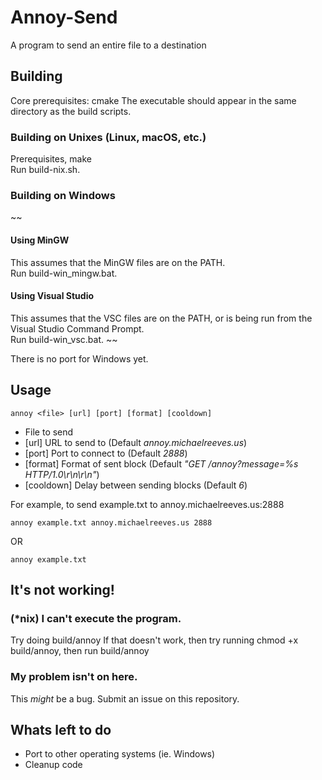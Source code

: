 # Annoy-Send
A program to send an entire file to a destination

## Building
Core prerequisites: cmake
The executable should appear in the same directory as the build scripts.

### Building on Unixes (Linux, macOS, etc.)
Prerequisites, make <br />
Run build-nix.sh.

### Building on Windows
~~
#### Using MinGW
This assumes that the MinGW files are on the PATH. <br />
Run build-win_mingw.bat.

#### Using Visual Studio
This assumes that the VSC files are on the PATH, or is being run from the Visual Studio Command Prompt. <br />
Run build-win_vsc.bat.
~~

There is no port for Windows yet.

## Usage
```
annoy <file> [url] [port] [format] [cooldown]
```
+ <file> File to send
+ [url] URL to send to (Default <i>annoy.michaelreeves.us</i>)
+ [port] Port to connect to (Default <i>2888</i>)
+ [format] Format of sent block (Default <i>"GET /annoy?message=%s HTTP/1.0\r\n\r\n"</i>)
+ [cooldown] Delay between sending blocks (Default <i>6</i>)

For example, to send example.txt to annoy.michaelreeves.us:2888
```
annoy example.txt annoy.michaelreeves.us 2888
```
OR
```
annoy example.txt
```

## It's not working!
### (*nix) I can't execute the program.
Try doing build/annoy
If that doesn't work, then try running chmod +x build/annoy, then run build/annoy

### My problem isn't on here.
This <i>might</i> be a bug. Submit an issue on this repository.

## Whats left to do
+ Port to other operating systems (ie. Windows)
+ Cleanup code
